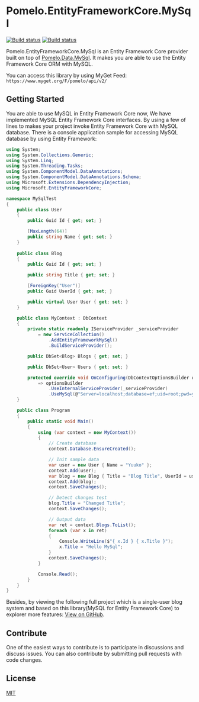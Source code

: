# Pomelo.EntityFrameworkCore.MySql

[![Build status](https://ci.appveyor.com/api/projects/status/oq7gncblploukq6j/branch/master?svg=true)](https://ci.appveyor.com/project/Kagamine/pomelo-entityframeworkcore-mysql/branch/master)  [![Build status](https://travis-ci.org/PomeloFoundation/Pomelo.EntityFrameworkCore.MySql.svg)](https://travis-ci.org/PomeloFoundation/Pomelo.EntityFrameworkCore.MySql)

Pomelo.EntityFrameworkCore.MySql is an Entity Framework Core provider built on top of [Pomelo.Data.MySql](https://github.com/PomeloFoundation/Pomelo.Data.MySql). It makes you are able to use the Entity Framework Core ORM with MySQL.

You can access this library by using MyGet Feed: `https://www.myget.org/F/pomelo/api/v2/`

## Getting Started

You are able to use MySQL in Entity Framework Core now, We have implemented MySQL Entity Framework Core interfaces. By using a few of lines to makes your project invoke Entity Framework Core with MySQL database. There is a console application sample for accessing MySQL database by using Entity Framework:

```C#
using System;
using System.Collections.Generic;
using System.Linq;
using System.Threading.Tasks;
using System.ComponentModel.DataAnnotations;
using System.ComponentModel.DataAnnotations.Schema;
using Microsoft.Extensions.DependencyInjection;
using Microsoft.EntityFrameworkCore;

namespace MySqlTest
{
    public class User
    {
        public Guid Id { get; set; }

        [MaxLength(64)]
        public string Name { get; set; }
    }
    
    public class Blog
    {
        public Guid Id { get; set; }

        public string Title { get; set; }

        [ForeignKey("User")]
        public Guid UserId { get; set; }

        public virtual User User { get; set; }
    }

    public class MyContext : DbContext
    {
        private static readonly IServiceProvider _serviceProvider
            = new ServiceCollection()
                .AddEntityFrameworkMySql()
                .BuildServiceProvider();

        public DbSet<Blog> Blogs { get; set; }

        public DbSet<User> Users { get; set; }

        protected override void OnConfiguring(DbContextOptionsBuilder optionsBuilder)
            => optionsBuilder
                .UseInternalServiceProvider(_serviceProvider)
                .UseMySql(@"Server=localhost;database=ef;uid=root;pwd=yourpwd;");
    }

    public class Program
    {
        public static void Main()
        {
            using (var context = new MyContext())
            {
                // Create database
                context.Database.EnsureCreated();

                // Init sample data
                var user = new User { Name = "Yuuko" };
                context.Add(user);
                var blog = new Blog { Title = "Blog Title", UserId = user.Id };
                context.Add(blog);
                context.SaveChanges();

                // Detect changes test
                blog.Title = "Changed Title";
                context.SaveChanges();

                // Output data
                var ret = context.Blogs.ToList();
                foreach (var x in ret)
                {
                    Console.WriteLine($"{ x.Id } { x.Title }");
                    x.Title = "Hello MySql";
                }
                context.SaveChanges();
            }

            Console.Read();
        }
    }
}
```

Besides, by viewing the following full project which is a single-user blog system and based on this library(MySQL for Entity Framework Core) to explorer more features: [View on GitHub](https://github.com/kagamine/yuukoblog-netcore-mysql).

## Contribute

One of the easiest ways to contribute is to participate in discussions and discuss issues. You can also contribute by submitting pull requests with code changes.

## License

[MIT](https://github.com/PomeloFoundation/Pomelo.EntityFrameworkCore.MySql/blob/master/LICENSE)
